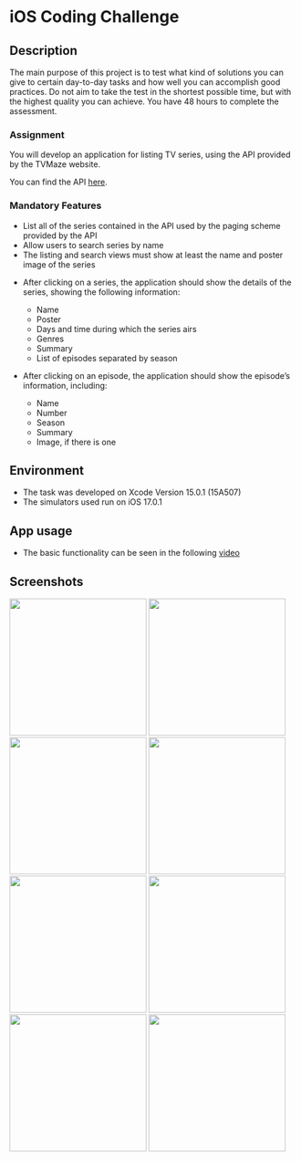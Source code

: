 # iOS Coding Challenge

## Description

The main purpose of this project is to test what kind of solutions you can give to certain day-to-day tasks and how well you can accomplish good practices. Do not aim to take the test in the shortest possible time, but with the highest quality you can achieve. You have 48 hours to complete the assessment.

### Assignment

You will develop an application for listing TV series, using the API provided by the TVMaze website.
				
You can find the API ​[here](https://www.tvmaze.com/)​. 

### Mandatory Features

<ul>
  <li>List all of the series contained in the API used by the paging scheme provided by the API</li>
  <li>Allow users to search series by name</li>
  <li>The listing and search views must show at least the name and poster image of the series</li>
</ul>


<ul>
  <li>After clicking on a series, the application should show the details of the series, showing the following information:</li>
    <ul>
    <li>Name</li>
    <li>Poster</li>
    <li>Days and time during which the series airs</li>
    <li>Genres</li>
    <li>Summary</li>
    <li>List of episodes separated by season</li>
  </ul>
</ul>

<ul>
  <li>After clicking on an episode, the application should show the episode’s information, including:</li>
  <ul>
    <li>Name</li>
    <li>Number</li>
    <li>Season</li>
    <li>Summary</li>
    <li>Image, if there is one</li>
  </ul>
</ul>

## Environment

- The task was developed on Xcode Version 15.0.1 (15A507)
- The simulators used run on iOS 17.0.1

## App usage

- The basic functionality can be seen in the following [video](https://www.youtube.com/watch?v=6AJX7WoX7eA&ab_channel=zabaletinha)

## Screenshots

<img src="https://github.com/otaviokz/TVmazeAssessment/assets/1006720/6fd2e5ce-e4f5-4adc-b701-d9f0826a2a46" width=240>
<img src="https://github.com/otaviokz/TVmazeAssessment/assets/1006720/a3905111-ad73-4c84-b446-e73b36add1d4" width=240>
<img src="https://github.com/otaviokz/TVmazeAssessment/assets/1006720/86a07a19-c8d7-47b1-bc85-2b1993aeacee" width=240>
<img src="https://github.com/otaviokz/TVmazeAssessment/assets/1006720/d93e3504-eda6-4867-8c85-b0aee99898bd" width=240>
<img src="https://github.com/otaviokz/TVmazeAssessment/assets/1006720/744cb13f-1499-4957-869b-9605c23be0d8" width=240>
<img src="https://github.com/otaviokz/TVmazeAssessment/assets/1006720/b5a1ad00-63a9-4b26-932c-2eb41ceb4a98" width=240>
<img src="https://github.com/otaviokz/TVmazeAssessment/assets/1006720/88c326b9-6656-4b43-bef7-9d61896f9d2f" width=240>
<img src="https://github.com/otaviokz/TVmazeAssessment/assets/1006720/a0d4fa8e-4f8d-4a32-9365-c4c452e20d2c" width=240>


